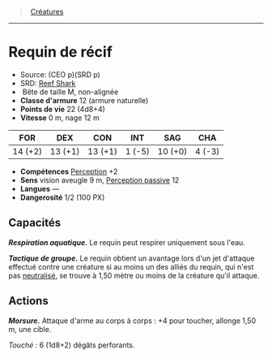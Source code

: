 ﻿---
!MonsterItem
Family: MonsterHD
Type: Bête
Size: M
Alignment: non-alignée
ArmorClass: 12 (armure naturelle)
HitPoints: 22 (4d8+4)
Speed: 0 m, nage 12 m
Strength: 14 (+2)
Dexterity: 13 (+1)
Constitution: 13 (+1)
Intelligence: ' 1 (-5)'
Wisdom: 10 (+0)
Charisma: ' 4 (-3)'
Skills: '[Perception](hd_abilities_wisdom_perception.md) +2'
Senses: vision aveugle 9 m, [Perception passive](hd_abilities_dexterity_perception_passive.md) 12
Languages: —
Challenge: 1/2 (100 PX)
Id: monsters_hd.md#requin-de-récif
ParentLink: monsters_hd.md#créatures
Name: Requin de récif
ParentName: Créatures
NameLevel: 1
AltName: '[Reef Shark](srd_monsters_reef_shark.md)'
Source: (CEO p)(SRD p)
Attributes:
  Name: Requin de récif
  Markdown: >+
    # <!--Name-->Requin de récif<!--/Name-->


    - Source: <!--Source-->(CEO p)(SRD p)<!--/Source-->

    - SRD: <!--AltName-->[Reef Shark](srd_monsters_reef_shark.md)<!--/AltName-->

    -  <!--Type-->Bête<!--/Type--> de taille <!--Size-->M<!--/Size-->, <!--Alignment-->non-alignée<!--/Alignment-->

    - **Classe d'armure** <!--ArmorClass-->12 (armure naturelle)<!--/ArmorClass-->

    - **Points de vie** <!--HitPoints-->22 (4d8+4)<!--/HitPoints-->

    - **Vitesse** <!--Speed-->0 m, nage 12 m<!--/Speed-->


    |FOR|DEX|CON|INT|SAG|CHA|

    |---|---|---|---|---|---|

    |<!--Strength-->14 (+2)<!--/Strength-->|<!--Dexterity-->13 (+1)<!--/Dexterity-->|<!--Constitution-->13 (+1)<!--/Constitution-->|<!--Intelligence--> 1 (-5)<!--/Intelligence-->|<!--Wisdom-->10 (+0)<!--/Wisdom-->|<!--Charisma--> 4 (-3)<!--/Charisma-->|


    - **Compétences** <!--Skills-->[Perception](hd_abilities_wisdom_perception.md) +2<!--/Skills-->

    - **Sens** <!--Senses-->vision aveugle 9 m, [Perception passive](hd_abilities_dexterity_perception_passive.md) 12<!--/Senses-->

    - **Langues** <!--Languages-->—<!--/Languages-->

    - **Dangerosité** <!--Challenge-->1/2 (100 PX)<!--/Challenge-->


    ## Capacités


    **_Respiration aquatique._** Le requin peut respirer uniquement sous l'eau.


    **_Tactique de groupe._** Le requin obtient un avantage lors d'un jet d'attaque effectué contre une créature si au moins un des alliés du requin, qui n'est pas [neutralisé](hd_conditions_neutralise.md), se trouve à 1,50 mètre ou moins de la créature qu'il attaque.


    ## Actions


    **_Morsure._** Attaque d'arme au corps à corps : +4 pour toucher, allonge 1,50 m, une cible.


    _Touché :_ 6 (1d8+2) dégâts perforants.

  Source: (CEO p)(SRD p)
  AltName: '[Reef Shark](srd_monsters_reef_shark.md)'
  Type: Bête
  Size: M
  Alignment: non-alignée
  ArmorClass: 12 (armure naturelle)
  HitPoints: 22 (4d8+4)
  Speed: 0 m, nage 12 m
  Strength: 14 (+2)
  Dexterity: 13 (+1)
  Constitution: 13 (+1)
  Intelligence: ' 1 (-5)'
  Wisdom: 10 (+0)
  Charisma: ' 4 (-3)'
  Skills: '[Perception](hd_abilities_wisdom_perception.md) +2'
  Senses: vision aveugle 9 m, [Perception passive](hd_abilities_dexterity_perception_passive.md) 12
  Languages: —
  Challenge: 1/2 (100 PX)
AttributesDictionary: >+
  Name: Requin de récif

  Markdown: >+

    # <!--Name-->Requin de récif<!--/Name-->





    - Source: <!--Source-->(CEO p)(SRD p)<!--/Source-->



    - SRD: <!--AltName-->[Reef Shark](srd_monsters_reef_shark.md)<!--/AltName-->



    -  <!--Type-->Bête<!--/Type--> de taille <!--Size-->M<!--/Size-->, <!--Alignment-->non-alignée<!--/Alignment-->



    - **Classe d'armure** <!--ArmorClass-->12 (armure naturelle)<!--/ArmorClass-->



    - **Points de vie** <!--HitPoints-->22 (4d8+4)<!--/HitPoints-->



    - **Vitesse** <!--Speed-->0 m, nage 12 m<!--/Speed-->





    |FOR|DEX|CON|INT|SAG|CHA|



    |---|---|---|---|---|---|



    |<!--Strength-->14 (+2)<!--/Strength-->|<!--Dexterity-->13 (+1)<!--/Dexterity-->|<!--Constitution-->13 (+1)<!--/Constitution-->|<!--Intelligence--> 1 (-5)<!--/Intelligence-->|<!--Wisdom-->10 (+0)<!--/Wisdom-->|<!--Charisma--> 4 (-3)<!--/Charisma-->|





    - **Compétences** <!--Skills-->[Perception](hd_abilities_wisdom_perception.md) +2<!--/Skills-->



    - **Sens** <!--Senses-->vision aveugle 9 m, [Perception passive](hd_abilities_dexterity_perception_passive.md) 12<!--/Senses-->



    - **Langues** <!--Languages-->—<!--/Languages-->



    - **Dangerosité** <!--Challenge-->1/2 (100 PX)<!--/Challenge-->





    ## Capacités





    **_Respiration aquatique._** Le requin peut respirer uniquement sous l'eau.





    **_Tactique de groupe._** Le requin obtient un avantage lors d'un jet d'attaque effectué contre une créature si au moins un des alliés du requin, qui n'est pas [neutralisé](hd_conditions_neutralise.md), se trouve à 1,50 mètre ou moins de la créature qu'il attaque.





    ## Actions





    **_Morsure._** Attaque d'arme au corps à corps : +4 pour toucher, allonge 1,50 m, une cible.





    _Touché :_ 6 (1d8+2) dégâts perforants.



  Source: (CEO p)(SRD p)

  AltName: '[Reef Shark](srd_monsters_reef_shark.md)'

  Type: Bête

  Size: M

  Alignment: non-alignée

  ArmorClass: 12 (armure naturelle)

  HitPoints: 22 (4d8+4)

  Speed: 0 m, nage 12 m

  Strength: 14 (+2)

  Dexterity: 13 (+1)

  Constitution: 13 (+1)

  Intelligence: ' 1 (-5)'

  Wisdom: 10 (+0)

  Charisma: ' 4 (-3)'

  Skills: '[Perception](hd_abilities_wisdom_perception.md) +2'

  Senses: vision aveugle 9 m, [Perception passive](hd_abilities_dexterity_perception_passive.md) 12

  Languages: —

  Challenge: 1/2 (100 PX)

---
> [Créatures](hd_monsters.md)

---

# Requin de récif

- Source: (CEO p)(SRD p)
- SRD: [Reef Shark](srd_monsters_reef_shark.md)
-  Bête de taille M, non-alignée
- **Classe d'armure** 12 (armure naturelle)
- **Points de vie** 22 (4d8+4)
- **Vitesse** 0 m, nage 12 m

|FOR|DEX|CON|INT|SAG|CHA|
|---|---|---|---|---|---|
|14 (+2)|13 (+1)|13 (+1)| 1 (-5)|10 (+0)| 4 (-3)|

- **Compétences** [Perception](hd_abilities_wisdom_perception.md) +2
- **Sens** vision aveugle 9 m, [Perception passive](hd_abilities_dexterity_perception_passive.md) 12
- **Langues** —
- **Dangerosité** 1/2 (100 PX)

## Capacités

**_Respiration aquatique._** Le requin peut respirer uniquement sous l'eau.

**_Tactique de groupe._** Le requin obtient un avantage lors d'un jet d'attaque effectué contre une créature si au moins un des alliés du requin, qui n'est pas [neutralisé](hd_conditions_neutralise.md), se trouve à 1,50 mètre ou moins de la créature qu'il attaque.

## Actions

**_Morsure._** Attaque d'arme au corps à corps : +4 pour toucher, allonge 1,50 m, une cible.

_Touché :_ 6 (1d8+2) dégâts perforants.

